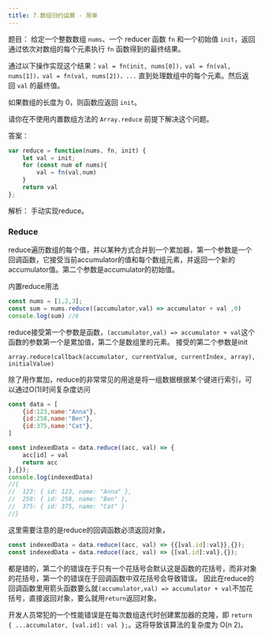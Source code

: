 ```yaml
---
title: 7.数组归约运算 - 简单
---
```

题目：
给定一个整数数组 `nums`、一个 reducer 函数 `fn` 和一个初始值 `init`，返回通过依次对数组的每个元素执行 `fn` 函数得到的最终结果。

通过以下操作实现这个结果：`val = fn(init, nums[0])，val = fn(val, nums[1])，val = fn(val, nums[2])，...` 直到处理数组中的每个元素。然后返回 `val` 的最终值。

如果数组的长度为 0，则函数应返回 `init`。

请你在不使用内置数组方法的 `Array.reduce` 前提下解决这个问题。

答案：
```js
var reduce = function(nums, fn, init) {
    let val = init;
    for (const num of nums){
        val = fn(val,num)
    }
    return val
};
```

解析：
手动实现reduce。

### Reduce
reduce遍历数组的每个值，并以某种方式合并到一个累加器，第一个参数是一个回调函数，它接受当前accumulator的值和每个数组元素，并返回一个新的accumulator值。第二个参数是accumulator的初始值。

内置reduce用法
```js
const nums = [1,2,3];
const sum = nums.reduce((accumulator,val) => accumulator + val ,0) 
console.log(sum) //6
```
reduce接受第一个参数是函数，`(accumulator,val) => accumulator + val`这个函数的参数第一个是累加值，第二个是数组里的元素。
接受的第二个参数是init

`array.reduce(callback(accumulator, currentValue, currentIndex, array), initialValue)`


除了用作累加，reduce的非常常见的用途是将一组数据根据某个键进行索引，可以通过O(1)时间复杂度访问

```js
const data = [
	{id:123,name:"Anna"},
	{id:258,name:"Ben"},
	{id:375,name:"Cat"},
]

const indexedData = data.reduce((acc, val) => {
	acc[id] = val
	return acc
},{});
console.log(indexedData)
//{
//  123: { id: 123, name: "Anna" },
//  258: { id: 258, name: "Ben" },
//  375: { id: 375, name: "Cat" }
//}
```

这里需要注意的是reduce的回调函数必须返回对象，
```js
const indexedData = data.reduce((acc, val) => {{[val.id]:val}},{});
const indexedData = data.reduce((acc, val) => {[val.id]:val},{});
```
都是错的，第二个的错误在于只有一个花括号会默认这是函数的花括号，而非对象的花括号，第一个的错误在于回调函数中双花括号会导致错误。
因此在reduce的回调函数里用箭头函数要么就`(accumulator,val) => accumulator + val`不加花括号，直接返回对象，要么就用`return`返回对象。

开发人员常犯的一个性能错误是在每次数组迭代时创建累加器的克隆，即 `return { ...accumulator, [val.id]: val };`。这将导致该算法的复杂度为 O(n 2)。